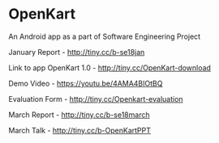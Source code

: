 # OpenKart
An Android app as a part of Software Engineering Project

January Report - http://tiny.cc/b-se18jan

Link to app OpenKart 1.0 - http://tiny.cc/OpenKart-download

Demo Video - https://youtu.be/4AMA4BIOtBQ

Evaluation Form - http://tiny.cc/Openkart-evaluation

March Report - http://tiny.cc/b-se18march

March Talk - http://tiny.cc/b-OpenKartPPT
